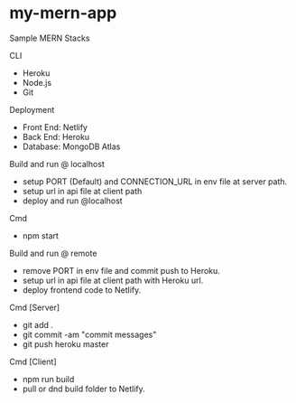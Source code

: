 # my-mern-app
Sample MERN Stacks

CLI
- Heroku
- Node.js
- Git

Deployment
- Front End: Netlify
- Back End: Heroku
- Database: MongoDB Atlas 

Build and run @ localhost
- setup PORT (Default) and CONNECTION_URL in env file at server path.
- setup url in api file at client path
- deploy and run @localhost

Cmd
- npm start

Build and run @ remote
- remove PORT in env file and commit push to Heroku.
- setup url in api file at client path with Heroku url.
- deploy frontend code to Netlify.

Cmd [Server]
- git add .
- git commit -am "commit messages"
- git push heroku master

Cmd [Client]
- npm run build
- pull or dnd build folder to Netlify.
